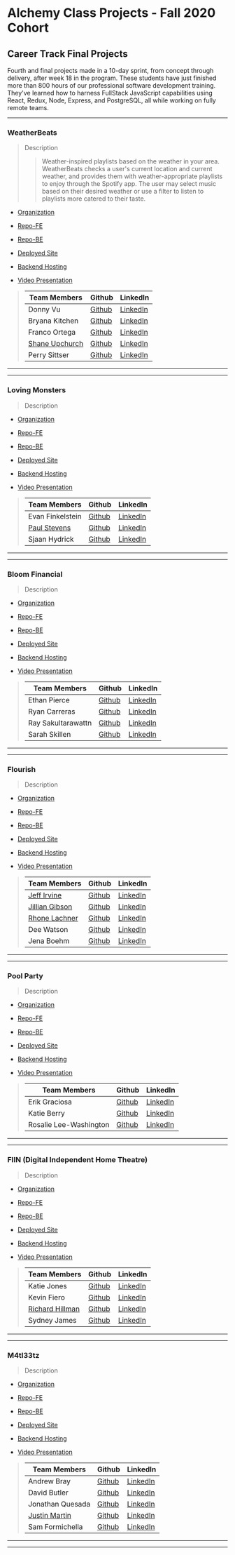 # Alchemy Class Projects - Fall 2020 Cohort

## Career Track Final Projects

Fourth and final projects made in a 10-day sprint, from concept through delivery, after week 18 in the program.  These students have just finished more than 800 hours of our professional software development training. They've learned how to harness FullStack JavaScript capabilities using React, Redux, Node, Express, and PostgreSQL, all while working on fully remote teams.
___
### WeatherBeats

> Description 
>> Weather-inspired playlists based on the weather in your area. WeatherBeats checks a user's current location and current weather, and provides them with weather-appropriate playlists to enjoy through the Spotify app.  The user may select music based on their desired weather or use a filter to listen to playlists more catered to their taste.

* [Organization](https://github.com/WeatherBeats)

* [Repo-FE](https://github.com/WeatherBeats/WeatherBeats-frontend)

* [Repo-BE](https://github.com/WeatherBeats/WeatherBeats-server)

* [Deployed Site](https://weatherbeats.netlify.app/)

* [Backend Hosting](https://weatherbeats.herokuapp.com/)

* [Video Presentation]()

>| Team Members  | Github  | LinkedIn  |
>|---|---|---|
>| Donny Vu |  [Github](https://github.com/DonnyLVu)  |  [LinkedIn](https://www.linkedin.com/in/donnylvu/)  |
>| Bryana Kitchen |  [Github](https://github.com/bryanakitchen)  |  [LinkedIn](https://www.linkedin.com/in/bryanakitchen/)  |
>| Franco Ortega |  [Github](https://github.com/franco-ortega)  |  [LinkedIn](https://www.linkedin.com/in/francoortega/)  |
>|  [Shane Upchurch](https://shane-upchurch.netlify.app/)| [Github](https://github.com/ShaneUP1)   | [LinkedIn](https://www.linkedin.com/in/shaneupchurch/)   |
>|  Perry Sittser | [Github](https://github.com/sittserp)   | [LinkedIn](https://www.linkedin.com/in/sittserp/)   |

___
___
### Loving Monsters

> Description 
>>

* [Organization]()

* [Repo-FE]()

* [Repo-BE]()

* [Deployed Site]()

* [Backend Hosting]()

* [Video Presentation]()

>| Team Members  | Github  | LinkedIn  |
>|---|---|---|
>| Evan Finkelstein |  [Github](https://github.com/Evan-Finkelstein)  |  [LinkedIn](https://www.linkedin.com/in/evan-finkelstein91/)  |
>| [Paul Stevens](https://paulstevens.dev/) |  [Github](https://github.com/Protopaco)  |  [LinkedIn](https://www.linkedin.com/in/paul-stevens-dev/)  |
>|  Sjaan Hydrick | [Github](https://github.com/SjaanHydrick)   | [LinkedIn](https://www.linkedin.com/in/sjaan-hydrick/)   |

___
___

### Bloom Financial

> Description 
>> 

* [Organization](https://github.com/Bloom-Financial)

* [Repo-FE](https://github.com/Bloom-Financial/front-end)

* [Repo-BE](https://github.com/Bloom-Financial/back-end)

* [Deployed Site]()

* [Backend Hosting]()

* [Video Presentation]()

>| Team Members  | Github  | LinkedIn  |
>|---|---|---|
>| Ethan Pierce |  [Github](https://github.com/jumpybuns)  |  [LinkedIn](https://www.linkedin.com/in/ethanpiercepresents/)  |
>|  Ryan Carreras | [Github](https://github.com/ryanleviathan)   | [LinkedIn](https://www.linkedin.com/in/ryancarreras/)   |
>| Ray Sakultarawattn |  [Github](https://github.com/rsakultarawattn)  |  [LinkedIn](https://www.linkedin.com/in/raysakultarawattn/)  |
>| Sarah Skillen |  [Github](https://github.com/sarah-svg)  |  [LinkedIn](https://www.linkedin.com/in/sarah-skillen-7339b61b8/)  |

___
___
### Flourish

> Description 
>>

* [Organization]()

* [Repo-FE]()

* [Repo-BE]()

* [Deployed Site]()

* [Backend Hosting]()

* [Video Presentation]()

>| Team Members  | Github  | LinkedIn  |
>|---|---|---|
>|  [Jeff Irvine](www.Jeffirvine.dev)| [Github](https://github.com/jeffIrvine)   | [LinkedIn](https://www.linkedin.com/in/irvinejeff/)   |
>| [Jillian Gibson](http://www.jillianlg.com/) |  [Github](https://github.com/jillianlg)  |  [LinkedIn](https://www.linkedin.com/in/jillianlgibson/)  |
>|  [Rhone Lachner](http://rhonelachner.com/) | [Github](https://github.com/RhoneLachner)   | [LinkedIn](https://www.linkedin.com/in/rhonelachner/)   |
>| Dee Watson |  [Github](https://github.com/dl-watson)  |  [LinkedIn](https://www.linkedin.com/in/dl-watson/)  |
>| Jena Boehm | [Github](https://github.com/jena-boehm)   | [LinkedIn](https://www.linkedin.com/in/jenaboehm/)   |

___
___
### Pool Party

> Description 
>>

* [Organization]()

* [Repo-FE]()

* [Repo-BE]()

* [Deployed Site]()

* [Backend Hosting]()

* [Video Presentation]()

>| Team Members  | Github  | LinkedIn  |
>|---|---|---|
>| Erik Graciosa |  [Github](https://github.com/ErikGraciosa)  |  [LinkedIn](https://www.linkedin.com/in/erikgraciosa/)  |
>| Katie Berry |  [Github](https://github.com/KatieMBerry)  |  [LinkedIn](https://www.linkedin.com/in/katie-m-berry/)  |
>| Rosalie Lee-Washington |  [Github](https://github.com/rosalie337)  |  [LinkedIn](https://www.linkedin.com/in/rosalielee/)  |

___
___
### FIIN (Digital Independent Home Theatre)

> Description 
>>

* [Organization]()

* [Repo-FE]()

* [Repo-BE]()

* [Deployed Site]()

* [Backend Hosting]()

* [Video Presentation]()

>| Team Members  | Github  | LinkedIn  |
>|---|---|---|
>| Katie Jones |  [Github](https://github.com/katiejonesyo)  |  [LinkedIn](https://www.linkedin.com/in/katiejonesyo/)  |
>| Kevin Fiero |  [Github](https://github.com/kevinfiero)  |  [LinkedIn](https://www.linkedin.com/in/kevinfiero/)  |
>| [Richard Hillman](http://richard-hillman.com/) |  [Github](https://github.com/Richard-Hillman)  |  [LinkedIn](https://www.linkedin.com/in/richard-hillman/)  |
>| Sydney James |  [Github](https://github.com/scjam)  |  [LinkedIn](https://www.linkedin.com/in/sydjames/)  |

___
___

### M4tl33tz

> Description 
>>

* [Organization]()

* [Repo-FE]()

* [Repo-BE]()

* [Deployed Site]()

* [Backend Hosting]()

* [Video Presentation]()

>| Team Members  | Github  | LinkedIn  |
>|---|---|---|
>| Andrew Bray |  [Github](https://github.com/Andrew-Bray)  |  [LinkedIn](https://www.linkedin.com/in/andrew-michael-bray/)  |
>| David Butler |  [Github](https://github.com/davidabutler92)  |  [LinkedIn](https://www.linkedin.com/in/david-arron-butler/)  |
>| Jonathan Quesada |  [Github](https://github.com/QuesadaJon)  |  [LinkedIn](https://www.linkedin.com/in/quesada-jonathan/)  |
>| [Justin Martin](http://justinmartincodes.com/) |  [Github](https://github.com/JustinMartin7x)  |  [LinkedIn](https://www.linkedin.com/in/justin-martin7x/)  |
>| Sam Formichella |  [Github](https://github.com/sformichella)  |  [LinkedIn](https://www.linkedin.com/in/sam-formichella/)  |

___
___
